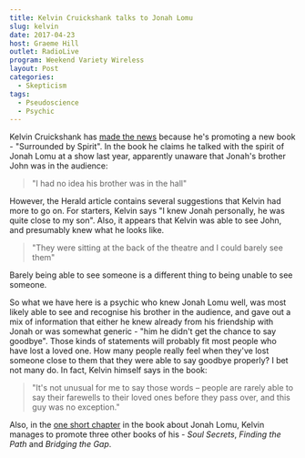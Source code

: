 ```yaml
---
title: Kelvin Cruickshank talks to Jonah Lomu
slug: kelvin
date: 2017-04-23
host: Graeme Hill
outlet: RadioLive
program: Weekend Variety Wireless
layout: Post
categories:
  - Skepticism
tags:
  - Pseudoscience
  - Psychic
---
```


Kelvin Cruickshank has [made the news](http://www.nzherald.co.nz/entertainment/news/article.cfm?c_id=1501119&objectid=11839061) because he's promoting a new book - "Surrounded by Spirit". In the book he claims he talked with the spirit of Jonah Lomu at a show last year, apparently unaware that Jonah's brother John was in the audience:

<!-- more -->

> "I had no idea his brother was in the hall"

However, the Herald article contains several suggestions that Kelvin had more to go on. For starters, Kelvin says "I knew Jonah ­personally, he was quite close to my son". Also, it appears that Kelvin was able to see John, and presumably knew what he looks like.

> "They were sitting at the back of the theatre and I could barely see them"

Barely being able to see someone is a different thing to being unable to see someone.

So what we have here is a psychic who knew Jonah Lomu well, was most likely able to see and recognise his brother in the audience, and gave out a mix of information that either he knew already from his friendship with Jonah or was somewhat generic - "him he didn't get the chance to say goodbye". Those kinds of statements will probably fit most people who have lost a loved one. How many people really feel when they've lost someone close to them that they were able to say goodbye properly? I bet not many do. In fact, Kelvin himself says in the book:

> "It's not unusual for me to say those words – people are rarely able to say their farewells to their loved ones before they pass over, and this guy was no exception."

Also, in the [one short chapter](http://penguin.co.nz/books/surrounded-by-spirit-9780143770428/extracts/1378-surrounded-spirit) in the book about Jonah Lomu, Kelvin manages to promote three other books of his - _Soul Secrets_, _Finding the Path_ and _Bridging the Gap_.
